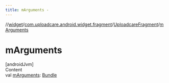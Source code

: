 ```yaml
---
title: mArguments -
---
```

//[widget](../../index.md)/[com.uploadcare.android.widget.fragment](../index.md)/[UploadcareFragment](index.md)/[mArguments](m-arguments.md)



# mArguments  
[androidJvm]  
Content  
val [mArguments](m-arguments.md): [Bundle](https://developer.android.com/reference/kotlin/android/os/Bundle.html)  




